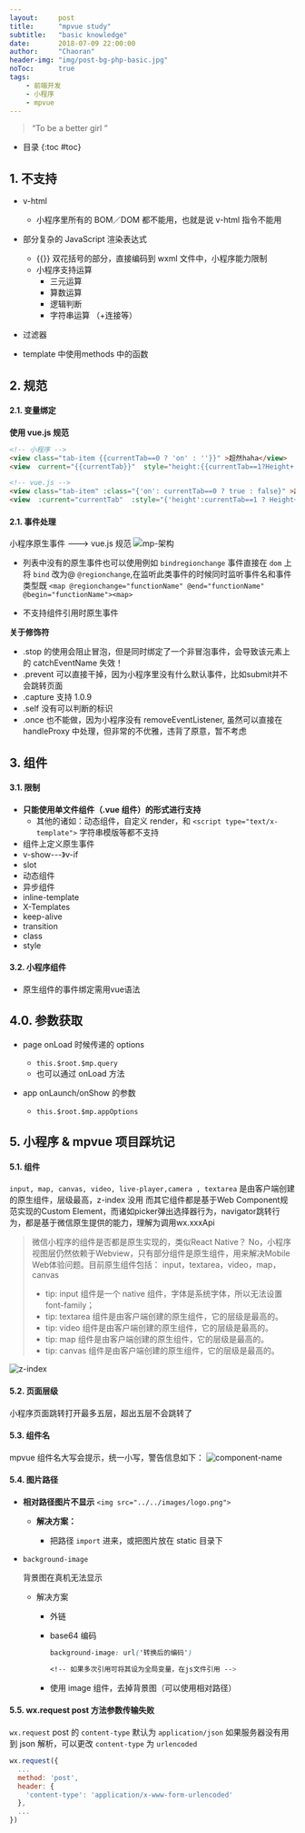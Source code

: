 ```yaml
---
layout:     post
title:      "mpvue study"
subtitle:   "basic knowledge"
date:       2018-07-09 22:00:00
author:     "Chaoran"
header-img: "img/post-bg-php-basic.jpg"
noToc:      true
tags:
    - 前端开发
    - 小程序
    - mpvue
---
```


> “To be a better girl ”

* 目录
{:toc #toc}

## 1. 不支持
* v-html
  - 小程序里所有的 BOM／DOM 都不能用，也就是说 v-html 指令不能用

* 部分复杂的 JavaScript 渲染表达式
  - {{}} 双花括号的部分，直接编码到 wxml 文件中，小程序能力限制
  - 小程序支持运算
    - 三元运算
    - 算数运算
    - 逻辑判断
    - 字符串运算 （+连接等）

* 过滤器
* template 中使用methods 中的函数

## 2. 规范
#### 2.1. 变量绑定
**使用 vue.js 规范**
```html
<!-- 小程序 -->
<view class="tab-item {{currentTab==0 ? 'on' : ''}}" >超然haha</view>
<view  current="{{currentTab}}"  style="height:{{currentTab==1?Height+'rpx':'100%'}}">超然haha</view>

<!-- vue.js -->
<view class="tab-item" :class="{'on': currentTab==0 ? true : false}" >超然haha</view>
<view  :current="currentTab"  :style="{'height':currentTab==1 ? Height+'rpx':'100%'}">超然haha</view>
```

#### 2.1. 事件处理
小程序原生事件 ---> vue.js 规范
![mp-架构](/img/in-post/post-mp-vue-holes/function.png)
* 列表中没有的原生事件也可以使用例如 `bindregionchange` 事件直接在 `dom` 上将 `bind` 改为@ `@regionchange`,在监听此类事件的时候同时监听事件名和事件类型既 `<map @regionchange="functionName" @end="functionName" @begin="functionName"><map>`

* 不支持组件引用时原生事件

**关于修饰符**

* .stop 的使用会阻止冒泡，但是同时绑定了一个非冒泡事件，会导致该元素上的 catchEventName 失效！
* .prevent 可以直接干掉，因为小程序里没有什么默认事件，比如submit并不会跳转页面
* .capture 支持 1.0.9
* .self 没有可以判断的标识
* .once 也不能做，因为小程序没有 removeEventListener, 虽然可以直接在 handleProxy 中处理，但非常的不优雅，违背了原意，暂不考虑

## 3. 组件
#### 3.1. 限制
* **只能使用单文件组件（.vue 组件）的形式进行支持**
  - 其他的诸如：动态组件，自定义 render，和 `<script type="text/x-template">` 字符串模版等都不支持
* 组件上定义原生事件
* v-show---》v-if
* slot
* 动态组件
* 异步组件
* inline-template
* X-Templates
* keep-alive
* transition
* class
* style

#### 3.2. 小程序组件
* 原生组件的事件绑定需用vue语法

## 4.0. 参数获取
* page onLoad 时候传递的 options
  - `this.$root.$mp.query`
  - 也可以通过 onLoad 方法

* app onLaunch/onShow 的参数
  - `this.$root.$mp.appOptions`

## 5. 小程序 & mpvue 项目踩坑记
#### 5.1. 组件
`input, map, canvas, video, live-player,camera , textarea` 是由客户端创建的原生组件，层级最高，z-index 没用
而其它组件都是基于Web Component规范实现的Custom Element，而诸如picker弹出选择器行为，navigator跳转行为，都是基于微信原生提供的能力，理解为调用wx.xxxApi

> 微信小程序的组件是否都是原生实现的，类似React Native？
No，小程序视图层仍然依赖于Webview，只有部分组件是原生组件，用来解决Mobile Web体验问题。目前原生组件包括：
input，textarea，video，map，canvas
>* tip: input 组件是一个 native 组件，字体是系统字体，所以无法设置 font-family；
>* tip: textarea 组件是由客户端创建的原生组件，它的层级是最高的。
>* tip: video 组件是由客户端创建的原生组件，它的层级是最高的。
>* tip: map 组件是由客户端创建的原生组件，它的层级是最高的。
>* tip: canvas 组件是由客户端创建的原生组件，它的层级是最高的。



![z-index](/img/in-post/post-mp-vue-holes/index.png)


#### 5.2. 页面层级
小程序页面跳转打开最多五层，超出五层不会跳转了

#### 5.3. 组件名
mpvue 组件名大写会提示，统一小写，警告信息如下：
![component-name](/img/in-post/post-mp-vue-holes/component-name.png)

#### 5.4. 图片路径
* **相对路径图片不显示**
`<img src="../../images/logo.png">`
  - **解决方案：**

    - 把路径 `import` 进来，或把图片放在 static 目录下

- `background-image`

  背景图在真机无法显示
  - 解决方案
    - 外链
    - base64 编码
      ```css
      background-image: url('转换后的编码')

      <!-- 如果多次引用可将其设为全局变量，在js文件引用 -->
      ```
      
    - 使用 image 组件，去掉背景图（可以使用相对路径）

#### 5.5. wx.request post 方法参数传输失败

`wx.request` post 的 `content-type` 默认为 `application/json`
如果服务器没有用到 json 解析，可以更改 `content-type` 为 `urlencoded`
```js
wx.request({
  ...
  method: 'post',
  header: {
    'content-type': 'application/x-www-form-urlencoded'
  },
  ...
})
```


